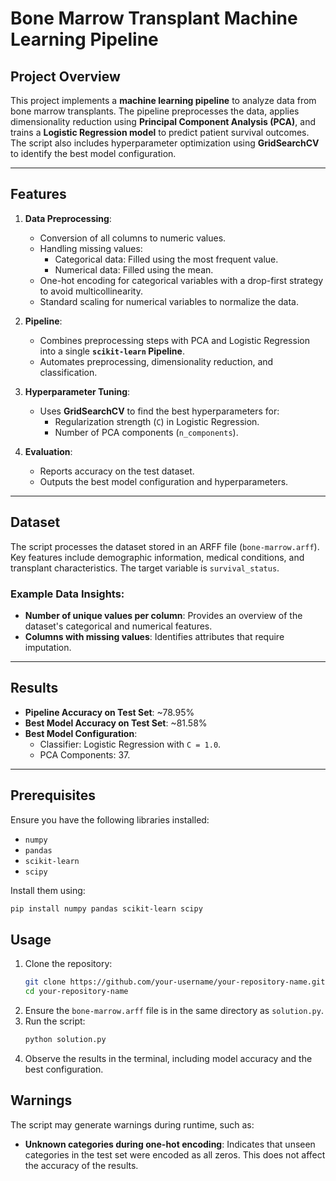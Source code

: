 # Bone Marrow Transplant Machine Learning Pipeline

## Project Overview
This project implements a **machine learning pipeline** to analyze data from bone marrow transplants. The pipeline preprocesses the data, applies dimensionality reduction using **Principal Component Analysis (PCA)**, and trains a **Logistic Regression model** to predict patient survival outcomes. The script also includes hyperparameter optimization using **GridSearchCV** to identify the best model configuration.

---

## Features
1. **Data Preprocessing**:
   - Conversion of all columns to numeric values.
   - Handling missing values:
     - Categorical data: Filled using the most frequent value.
     - Numerical data: Filled using the mean.
   - One-hot encoding for categorical variables with a drop-first strategy to avoid multicollinearity.
   - Standard scaling for numerical variables to normalize the data.

2. **Pipeline**:
   - Combines preprocessing steps with PCA and Logistic Regression into a single **`scikit-learn` Pipeline**.
   - Automates preprocessing, dimensionality reduction, and classification.

3. **Hyperparameter Tuning**:
   - Uses **GridSearchCV** to find the best hyperparameters for:
     - Regularization strength (`C`) in Logistic Regression.
     - Number of PCA components (`n_components`).

4. **Evaluation**:
   - Reports accuracy on the test dataset.
   - Outputs the best model configuration and hyperparameters.

---

## Dataset
The script processes the dataset stored in an ARFF file (`bone-marrow.arff`). Key features include demographic information, medical conditions, and transplant characteristics. The target variable is `survival_status`.

### Example Data Insights:
- **Number of unique values per column**: Provides an overview of the dataset's categorical and numerical features.
- **Columns with missing values**: Identifies attributes that require imputation.

---

## Results
- **Pipeline Accuracy on Test Set**: ~78.95%
- **Best Model Accuracy on Test Set**: ~81.58%
- **Best Model Configuration**:
  - Classifier: Logistic Regression with `C = 1.0`.
  - PCA Components: 37.

---

## Prerequisites
Ensure you have the following libraries installed:
- `numpy`
- `pandas`
- `scikit-learn`
- `scipy`

Install them using:
```bash
pip install numpy pandas scikit-learn scipy
```
## Usage
1. Clone the repository:
   ```bash
   git clone https://github.com/your-username/your-repository-name.git
   cd your-repository-name
   ```
2. Ensure the `bone-marrow.arff` file is in the same directory as `solution.py`.
3. Run the script:
   ```bash
   python solution.py
   ```
4. Observe the results in the terminal, including model accuracy and the best configuration.

## Warnings
The script may generate warnings during runtime, such as:
- **Unknown categories during one-hot encoding**: Indicates that unseen categories in the test set were encoded as all zeros. This does not affect the accuracy of the results.

